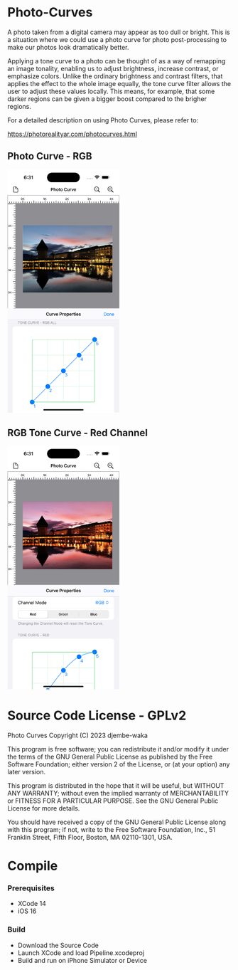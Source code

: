 # Photo-Curves

A photo taken from a digital camera may appear as too dull or bright. This is a situation where we could use a photo curve for photo post-processing to make our photos look dramatically better. 

Applying a tone curve to a photo can be thought of as a way of remapping an image tonality, enabling us to adjust brightness, increase contrast, or emphasize colors. Unlike the ordinary brightness and contrast filters, that applies the effect to the whole image equally, the tone curve filter allows the user to adjust these values locally. This means, for example, that some darker regions can be given a bigger boost compared to the brigher regions. 

For a detailed description on using Photo Curves, please refer to:

https://photorealityar.com/photocurves.html

## Photo Curve - RGB

<img src=images/PhotoCurves.png width="50%" height="50%">

## RGB Tone Curve - Red Channel

<img src=images/ToneCurves.png width="50%" height="50%">

# Source Code License - GPLv2

Photo Curves
Copyright (C) 2023 djembe-waka 

This program is free software; you can redistribute it and/or
modify it under the terms of the GNU General Public License
as published by the Free Software Foundation; either version 2
of the License, or (at your option) any later version.

This program is distributed in the hope that it will be useful,
but WITHOUT ANY WARRANTY; without even the implied warranty of
MERCHANTABILITY or FITNESS FOR A PARTICULAR PURPOSE.  See the
GNU General Public License for more details.

You should have received a copy of the GNU General Public License
along with this program; if not, write to the Free Software
Foundation, Inc., 51 Franklin Street, Fifth Floor, Boston, MA  02110-1301, USA.

# Compile

### Prerequisites

* XCode 14
* iOS 16

### Build

* Download the Source Code
* Launch XCode and load Pipeline.xcodeproj 
* Build and run on iPhone Simulator or Device
